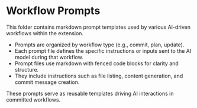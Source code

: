 # Workflow Prompts

This folder contains markdown prompt templates used by various AI-driven workflows within the extension.

- Prompts are organized by workflow type (e.g., commit, plan, update).
- Each prompt file defines the specific instructions or inputs sent to the AI model during that workflow.
- Prompt files use markdown with fenced code blocks for clarity and structure.
- They include instructions such as file listing, content generation, and commit message creation.

These prompts serve as reusable templates driving AI interactions in committed workflows.
